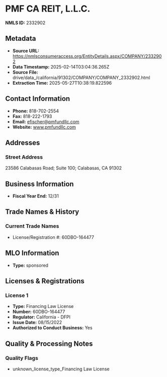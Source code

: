 # PMF CA REIT, L.L.C.

**NMLS ID:** 2332902

## Metadata
- **Source URL:** https://nmlsconsumeraccess.org/EntityDetails.aspx/COMPANY/2332902
- **Data Timestamp:** 2025-02-14T03:04:36.265Z
- **Source File:** drive/data_/california/91302/COMPANY/COMPANY_2332902.html
- **Extraction Time:** 2025-05-27T10:38:19.822596

## Contact Information
- **Phone:** 818-702-2554
- **Fax:** 818-222-1793
- **Email:** efischer@pmfundllc.com
- **Website:** www.pmfundllc.com

## Addresses
### Street Address
23586 Calabasas Road; Suite 100; Calabasas, CA 91302

## Business Information
- **Fiscal Year End:** 12/31

## Trade Names & History
### Current Trade Names
- License/Registration #: 60DBO-164477

## MLO Information
- **Type:** sponsored

## Licenses & Registrations

### License 1
- **Type:** Financing Law License
- **Number:** 60DBO-164477
- **Regulator:** California - DFPI
- **Issue Date:** 08/15/2022
- **Authorized to Conduct Business:** Yes

## Quality & Processing Notes
### Quality Flags
- unknown_license_type_Financing Law License
